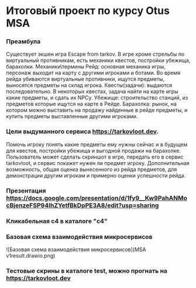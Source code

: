 # Итоговый проект по курсу Otus MSA

### Преамбула
Существует экшен игра Escape from tarkov.
В игре кроме стрельбы по виртуальный противникам, есть механики квестов, постройки убежища, барахолки.
Механики\термины
Рейд: основная механика игры, персонаж выходит на карту с другими игроками и ботами. Во время рейда убиваются виртуальные противники, ищутся предметы, выносятся предметы на склад игрока.
Квесты(задачи): выдаются последовательно. В некоторых квестах, задача найти на карте игры какие предметы, и сдать их NPCу.
Убежище: строительство станций, из предметов которые ищутся на карте в Рейде.
Барахолка: рынок, на котором можно выставить на продажу найденные в рейде предметы, и купить предметы выставленные другими игроками.

### Цели выдуманного сервиса https://tarkovloot.dev.
Помочь игроку понять какие предметы ему нужны сейчас и в будущем для квестов, постройки убежища и выгодной продажи на барахолке.
Пользователь может сделать скриншот в игре, передать его в сервис tarkovloot, и сервис покажет нужен ли предмет игроку.
Дополнительная возможность, общая оценка вынесенного из рейда предметов, для демонстрации другим игрокам и примерно оценки успешности рейда.

### Презентация https://docs.google.com/presentation/d/1fy9__Kw9PahANMocBjenzeFSP94IhZYetfBkDpPE3A8/edit?usp=sharing
### Кликабельная с4 в каталоге "c4"
### Базовая схема взаимодействия микросервисов
![Базовая схема взаимодействия микросервисов](MSA v1result.drawio.png)

### Тестовые скрины в каталоге test, можно прогнать на https://tarkovloot.dev